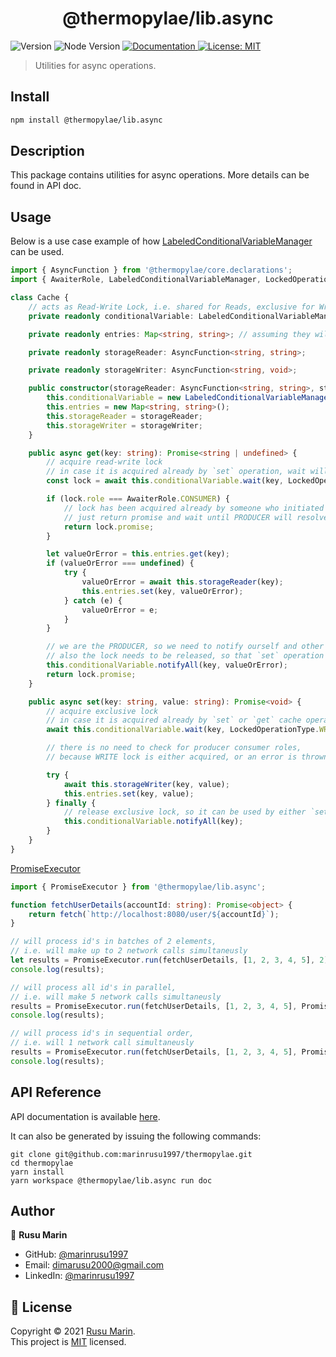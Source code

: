 <h1 align="center">@thermopylae/lib.async</h1>
<p>
  <img alt="Version" src="https://img.shields.io/badge/version-0.0.1-blue.svg?cacheSeconds=2592000" />
  <img alt="Node Version" src="https://img.shields.io/badge/node-%3E%3D16-blue.svg"/>
<a href="https://marinrusu1997.github.io/thermopylae/lib.async/index.html" target="_blank">
  <img alt="Documentation" src="https://img.shields.io/badge/documentation-yes-brightgreen.svg" />
</a>
<a href="https://github.com/marinrusu1997/thermopylae/blob/master/LICENSE" target="_blank">
  <img alt="License: MIT" src="https://img.shields.io/badge/License-MIT-yellow.svg" />
</a>
</p>

> Utilities for async operations.

## Install

```sh
npm install @thermopylae/lib.async
```

## Description

This package contains utilities for async operations.
More details can be found in API doc.

## Usage

Below is a use case example of how [LabeledConditionalVariableManager][label-conditional-variable-manager-link] can be used.

```typescript
import { AsyncFunction } from '@thermopylae/core.declarations';
import { AwaiterRole, LabeledConditionalVariableManager, LockedOperationType } from '@thermopylae/lib.async';

class Cache {
	// acts as Read-Write Lock, i.e. shared for Reads, exclusive for Writes
	private readonly conditionalVariable: LabeledConditionalVariableManager<string, string>;

	private readonly entries: Map<string, string>; // assuming they will expire somehow

	private readonly storageReader: AsyncFunction<string, string>;

	private readonly storageWriter: AsyncFunction<string, void>;

	public constructor(storageReader: AsyncFunction<string, string>, storageWriter: AsyncFunction<string, void>) {
		this.conditionalVariable = new LabeledConditionalVariableManager();
		this.entries = new Map<string, string>();
		this.storageReader = storageReader;
		this.storageWriter = storageWriter;
	}

	public async get(key: string): Promise<string | undefined> {
		// acquire read-write lock
		// in case it is acquired already by `set` operation, wait will throw
		const lock = await this.conditionalVariable.wait(key, LockedOperationType.READ);

		if (lock.role === AwaiterRole.CONSUMER) {
			// lock has been acquired already by someone who initiated `get` operation for this key
			// just return promise and wait until PRODUCER will resolve/reject it
			return lock.promise;
		}

		let valueOrError = this.entries.get(key);
		if (valueOrError === undefined) {
			try {
				valueOrError = await this.storageReader(key);
				this.entries.set(key, valueOrError);
			} catch (e) {
				valueOrError = e;
			}
		}

		// we are the PRODUCER, so we need to notify ourself and other consumers with value of the key or error that occurred
		// also the lock needs to be released, so that `set` operation can acquire it
		this.conditionalVariable.notifyAll(key, valueOrError);
		return lock.promise;
	}

	public async set(key: string, value: string): Promise<void> {
		// acquire exclusive lock
		// in case it is acquired already by `set` or `get` cache operations, wait will throw
		await this.conditionalVariable.wait(key, LockedOperationType.WRITE);

		// there is no need to check for producer consumer roles,
		// because WRITE lock is either acquired, or an error is thrown

		try {
			await this.storageWriter(key, value);
			this.entries.set(key, value);
		} finally {
			// release exclusive lock, so it can be used by either `set` or `get` cache operations
			this.conditionalVariable.notifyAll(key);
		}
	}
}
```

[PromiseExecutor][promise-executor-link]

```typescript
import { PromiseExecutor } from '@thermopylae/lib.async';

function fetchUserDetails(accountId: string): Promise<object> {
	return fetch(`http://localhost:8080/user/${accountId}`);
}

// will process id's in batches of 2 elements,
// i.e. will make up to 2 network calls simultaneusly
let results = PromiseExecutor.run(fetchUserDetails, [1, 2, 3, 4, 5], 2);
console.log(results);

// will process all id's in parallel,
// i.e. will make 5 network calls simultaneusly
results = PromiseExecutor.run(fetchUserDetails, [1, 2, 3, 4, 5], PromiseExecutor.PARALLEL);
console.log(results);

// will process id's in sequential order,
// i.e. will 1 network call simultaneusly
results = PromiseExecutor.run(fetchUserDetails, [1, 2, 3, 4, 5], PromiseExecutor.SEQUENTIAL);
console.log(results);
```

## API Reference

API documentation is available [here][api-doc-link].

It can also be generated by issuing the following commands:

```shell
git clone git@github.com:marinrusu1997/thermopylae.git
cd thermopylae
yarn install
yarn workspace @thermopylae/lib.async run doc
```

## Author

👤 **Rusu Marin**

- GitHub: [@marinrusu1997](https://github.com/marinrusu1997)
- Email: [dimarusu2000@gmail.com](mailto:dimarusu2000@gmail.com)
- LinkedIn: [@marinrusu1997](https://www.linkedin.com/in/rusu-marin-1638b0156/)

## 📝 License

Copyright © 2021 [Rusu Marin](https://github.com/marinrusu1997). <br/>
This project is [MIT](https://github.com/marinrusu1997/thermopylae/blob/master/LICENSE) licensed.

[api-doc-link]: https://marinrusu1997.github.io/thermopylae/lib.async/index.html
[label-conditional-variable-manager-link]: https://marinrusu1997.github.io/thermopylae/lib.async/classes/concurrency_labeled_conditional_variable_manager.labeledconditionalvariablemanager.html
[promise-executor-link]: https://marinrusu1997.github.io/thermopylae/lib.async/classes/concurrency_promise_executor.promiseexecutor.html

